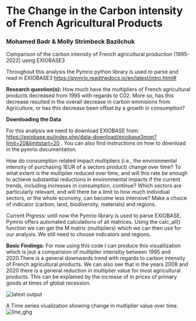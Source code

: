 # The Change in the Carbon intensity of French Agricultural Products
### Mohamed Badr & Molly Strimbeck Bazilchuk 

Comparison of the carbon intensity of French agricultural production (1995-2022) using EXIOBASE3

Throughout this analysis the Pymrio python library is used to parse and read in EXIOBASE3
https://pymrio.readthedocs.io/en/latest/intro.html#

**Research question(s):** How much have the multipliers of French agricultural products decreased from 1995 with regards to C02. More so, has this decrease resulted in the overall decrease in carbon emmisions from Agriculture, or has this decrease been offset by a growth in consumption?


**Downloading the Data**

For this analysis we need to download EXIOBASE from: https://exiobase.eu/index.php/data-download/exiobase3mon?limit=20&limitstart=20 . You can also find instructions on how to download in the pymrio documentation. 

How do consumption related impact multipliers (i.e., the environmental intensity of purchasing 1EUR of a sectors product) change over time? To what extent is the multiplier reduced over time, and will this rate be enough to achieve substantial reductions in environmental impacts if the current trends, including increases in consumption, continue? Which sectors are particularly relevant, and will there be a limit to how much individual sectors, or the whole economy, can become less intensive? Make a choice of indicator (carbon, land, biodiversity, materials) and regions.

Current Prgress: until now the Pymrio library is used to parse EXIOBASE. Pymrio offers automated calculations of all matrices. Using the calc_all() function we can get the M matrix (multipliers) which we can then use for our analysis. We still need to choose indicators and regions.

**Basic Findings:**
For now using this code I can produce this visuallization which is jsut a comparision of multiplier intensitiy between 1995 and 2020.There is a general downwards trend with regards to carbon intensity of French agricultural products. We can also see that in the years 2008 and 2020 there is a general reduction in multiplier value for most agricultural products. This can be explained by the increase of in prices of primary goods at times of global recession. 

![latest output](https://user-images.githubusercontent.com/62759252/161257237-daf6777d-ef61-4aab-89fa-d41ef9b70b2c.png)


A Time series viualization showing change in multiplier value over time. 
![line_ghg](https://user-images.githubusercontent.com/62759252/161257283-3b5392ba-b256-4ccb-aae4-eab4f07b30cf.png)



